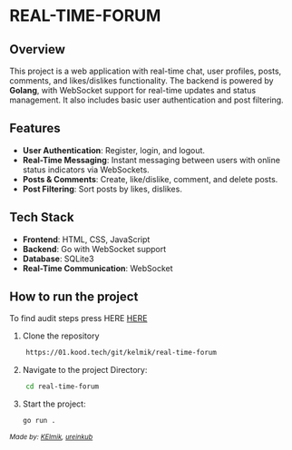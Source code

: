 # REAL-TIME-FORUM

## Overview
This project is a web application with real-time chat, user profiles, posts, comments, and likes/dislikes functionality. The backend is powered by **Golang**, with WebSocket support for real-time updates and status management. It also includes basic user authentication and post filtering.

## Features
- **User Authentication**: Register, login, and logout.
- **Real-Time Messaging**: Instant messaging between users with online status indicators via WebSockets.
- **Posts & Comments**: Create, like/dislike, comment, and delete posts.
- **Post Filtering**: Sort posts by likes, dislikes.

## Tech Stack
- **Frontend**: HTML, CSS, JavaScript
- **Backend**: Go with WebSocket support
- **Database**: SQLite3
- **Real-Time Communication**: WebSocket

## How to run the project
To find audit steps press HERE [HERE](https://github.com/01-edu/public/tree/master/subjects/real-time-forum/audit)

1. Clone the repository
```bash
    https://01.kood.tech/git/kelmik/real-time-forum
```

2. Navigate to the project Directory:
```bash
    cd real-time-forum
```

3. Start the project: 
    ```bash
    go run .
    ```

_<sup>Made by: [KElmik](https://01.kood.tech/git/kelmik), [ureinkub](https://01.kood.tech/git/ureinkub)_</sup>
